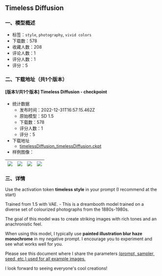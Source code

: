 ## Timeless Diffusion
### 一、模型概述

- 标签：`style`, `photography`, `vivid colors`
- 下载数：578
- 收藏人数：208
- 评论人数：1
- 评分人数：1
- 评分：5

### 二、下载地址（共1个版本）

#### [版本1/共1个版本] Timeless Diffusion - checkpoint

- 统计数据
  - 发布时间：2022-12-31T16:57:15.462Z
  - 原始模型：SD 1.5
  - 下载数：578
  - 评分人数：1
  - 评分：5
- 下载地址
  - [timelessDiffusion_timelessDiffusion.ckpt](https://civitai.com/api/download/models/3936)
- 样例图像：

| <img src="https://image.civitai.com/xG1nkqKTMzGDvpLrqFT7WA/fceccf00-2339-438d-6944-b0de079fc600/width=450/24916.jpeg" /> | <img src="https://image.civitai.com/xG1nkqKTMzGDvpLrqFT7WA/e441cf31-73c6-41f4-4655-4564c79c4500/width=450/24911.jpeg" /> | <img src="https://image.civitai.com/xG1nkqKTMzGDvpLrqFT7WA/e7887988-c9ec-47c3-2a28-79c82599a000/width=450/24915.jpeg" /> | <img src="https://image.civitai.com/xG1nkqKTMzGDvpLrqFT7WA/98beb937-9a17-4996-3b3a-685303533f00/width=450/24914.jpeg" /> |
| ---- | ---- | ---- | ---- |


### 三、详情
<p>Use the activation token <strong>timeless style</strong> in your prompt (I recommend at the start)</p><p>Trained from 1.5 with VAE. - This is a dreambooth model trained on a diverse set of colourized photographs from the 1880s-1980s.</p><p>The goal of this model was to create striking images with rich tones and an anachronistic feel.</p><p>When using this model, I typically use <strong>painted illustration blur haze monochrome</strong> in my negative prompt. I encourage you to experiment and see what works well for you.</p><p></p><p>Please see this document where I share the parameters <a rel="ugc" href="https://huggingface.co/wavymulder/timeless-diffusion/resolve/main/parameters_for_samples.txt">(</a><a target="_blank" rel="ugc" href="https://huggingface.co/wavymulder/timeless-diffusion/resolve/main/parameters_for_samples.txt">prompt, sampler, seed, etc.) used for all example images.</a></p><p>I look forward to seeing everyone's cool creations!</p>